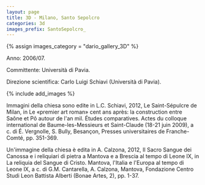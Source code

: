 ```yaml
---
layout: page
title: 3D - Milano, Santo Sepolcro
categories: 3d
images_prefix: SantoSepolcro_
---
```


{% assign images_category = "dario_gallery_3D" %}

Anno: 2006/07.

Committente: Università di Pavia.

Direzione scientifica: Carlo Luigi Schiavi (Università di Pavia).

{% include add_images %}

Immagini della chiesa sono edite in L.C. Schiavi, 2012, Le Saint-Sépulcre de Milan, in Le «premier art roman» cent ans après: la construction entre Saône et Pô autour de l'an mil. Études comparatives. Actes du colloque international de Baume-les-Messieurs et Saint-Claude (18-21 juin 2009), a c. di É. Vergnolle, S. Bully, Besançon, Presses universitaires de Franche-Comté, pp. 351-369.

Un'immagine della chiesa è edita in A. Calzona, 2012, Il Sacro Sangue dei Canossa e i reliquiari di pietra a Mantova e a Brescia al tempo di Leone IX, in La reliquia del Sangue di Cristo. Mantova, l'Italia e l'Europa al tempo di Leone IX, a c. di G.M. Cantarella, A. Calzona, Mantova, Fondazione Centro Studi Leon Battista Alberti (Bonae Artes, 2), pp. 1-37.
